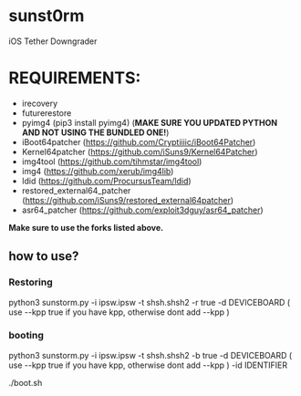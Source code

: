 # sunst0rm
iOS Tether Downgrader

# REQUIREMENTS:
- irecovery
- futurerestore
- pyimg4 (pip3 install pyimg4) (**MAKE SURE YOU UPDATED PYTHON AND NOT USING THE BUNDLED ONE!**)
- iBoot64patcher (https://github.com/Cryptiiiic/iBoot64Patcher)
- Kernel64patcher (https://github.com/iSuns9/Kernel64Patcher)
- img4tool (https://github.com/tihmstar/img4tool)
- img4 (https://github.com/xerub/img4lib)
- ldid (https://github.com/ProcursusTeam/ldid)
- restored_external64_patcher (https://github.com/iSuns9/restored_external64patcher)
- asr64_patcher (https://github.com/exploit3dguy/asr64_patcher)

**Make sure to use the forks listed above.**

## how to use?
### Restoring
python3 sunstorm.py -i ipsw.ipsw -t shsh.shsh2 -r true -d DEVICEBOARD ( use --kpp true if you have kpp, otherwise dont add --kpp )

### booting
python3 sunstorm.py -i ipsw.ipsw -t shsh.shsh2 -b true -d DEVICEBOARD ( use --kpp true if you have kpp, otherwise dont add --kpp ) -id IDENTIFIER

./boot.sh
